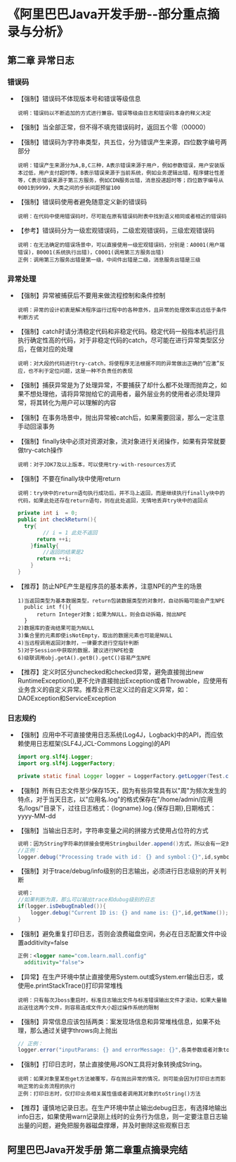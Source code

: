 # 《阿里巴巴Java开发手册--部分重点摘录与分析》

## 第二章 异常日志

### 错误码

* 【强制】错误码不体现版本号和错误等级信息

  ~~~wiki
  说明：错误码以不断追加的方式进行兼容。错误等级由日志和错误码本身的释义决定
  ~~~

* 【强制】当全部正常，但不得不填充错误码时，返回五个零（00000）

* 【强制】错误码为字符串类型，共五位，分为错误产生来源，四位数字编号两部分

  ~~~wiki
  说明：错误产生来源分为A,B,C三种，A表示错误来源于用户，例如参数错误，用户安装版本过低，用户支付超时等，B表示错误来源于当前系统，例如业务逻辑出错，程序健壮性差等，C表示错误来源于第三方服务，例如CDN服务出错，消息投递超时等；四位数字编号从0001到9999，大类之间的步长间距预留100
  ~~~

* 【强制】错误码使用者避免随意定义新的错误码

  ~~~wiki
  说明：在代码中使用错误码时，尽可能在原有错误码附表中找到语义相同或者相近的错误码
  ~~~

* 【参考】错误码分为一级宏观错误码，二级宏观错误码，三级宏观错误码

  ~~~wiki
  说明：在无法确定的错误场景中，可以直接使用一级宏观错误码，分别是：A0001(用户端错误)，B0001(系统执行出错)，C0001(调用第三方服务出错)
  正例：调用第三方服务出错是第一级，中间件出错是二级，消息服务出错是三级
  ~~~

### 异常处理

* 【强制】异常被捕获后不要用来做流程控制和条件控制

  ~~~wiki
  说明：异常的设计初衷是解决程序运行过程中的各种意外，且异常的处理效率远远低于条件判断方式
  ~~~

* 【强制】catch时请分清稳定代码和非稳定代码。稳定代码一般指本机运行且执行确定性高的代码，对于非稳定代码的catch，尽可能在进行异常类型区分后，在做对应的处理

  ~~~wiki
  说明：对大段的代码进行try-catch，将使程序无法根据不同的异常做出正确的“应激”反应，也不利于定位问题，这是一种不负责任的表现
  ~~~

* 【强制】捕获异常是为了处理异常，不要捕获了却什么都不处理而抛弃之，如果不想处理他，请将异常抛给它的调用者，最外层业务的使用者必须处理异常，将其转化为用户可以理解的内容

* 【强制】在事务场景中，抛出异常被catch后，如果需要回滚，那么一定注意手动回滚事务

* 【强制】finally块中必须对资源对象，流对象进行关闭操作，如果有异常就要做try-catch操作

  ~~~wiki
  说明：对于JDK7及以上版本，可以使用try-with-resources方式
  ~~~

* 【强制】不要在finally块中使用return

  ~~~wiki
  说明：try块中的return语句执行成功后，并不马上返回，而是继续执行finally块中的代码，如果此处还存在return语句，则在此处返回，无情地丢弃try块中的返回点
  ~~~

  ~~~java
  private int i  = 0;
  public int checkReturn(){
  	try{
          // i = 1 此处不返回
  		return ++i;
      }finally{
          //返回的结果是2
  		return ++i;
      }
  }
  ~~~

* 【推荐】防止NPE产生是程序员的基本素养，注意NPE的产生的场景

  ~~~wiki
  1)当返回类型为基本数据类型，return包装数据类型的对象时，自动拆箱可能会产生NPE
  	public int f(){
  		return Integer对象；如果为NULL，则会自动拆箱，抛出NPE
  	}
  2)数据库的查询结果可能为NULL
  3)集合里的元素即使isNotEmpty，取出的数据元素也可能是NULL
  4)当远程调用返回对象时，一律要求进行空指针判断
  5)对于Session中获取的数据，建议进行NPE检查
  6)级联调用obj.getA().getB().getC()容易产生NPE
  ~~~

* 【推荐】定义时区分unchecked和checked异常，避免直接抛出new RuntimeException(),更不允许直接抛出Exception或者Throwable，应使用有业务含义的自定义异常。推荐业界已定义过的自定义异常，如：DAOException和ServiceException

### 日志规约

* 【强制】应用中不可直接使用日志系统(Log4J，Logback)中的API，而应依赖使用日志框架(SLF4J,JCL-Commons Logging)的API

  ~~~java
  import org.slf4j.Logger;
  import org.slf4j.LoggerFactory;
  
  private static final Logger logger = LoggerFactory.getLogger(Test.class);
  ~~~

* 【强制】所有日志文件至少保存15天，因为有些异常具有以"周"为频次发生的特点，对于当天日志，以"应用名.log"的格式保存在"/home/admin/应用名/logs/"目录下，过往日志格式：{logname}.log.{保存日期},日期格式：yyyy-MM-dd

* 【强制】当输出日志时，字符串变量之间的拼接方式使用占位符的方式

  ~~~java
  说明：因为String字符串的拼接会使用Stringbuilder.append()方式，所以会有一定的性能损耗。使用占位符仅是替换动作，可以有效提升性能
  //正例：
  logger.debug("Processing trade with id： {} and symbol：{}",id,symbol);
  ~~~

* 【强制】对于trace/debug/info级别的日志输出，必须进行日志级别的开关判断

  ~~~java
  说明：
  //如果判断为真，那么可以输出trace和dubug级别的日志
  if(logger.isDebugEnabled()){
      logger.debug("Current ID is: {} and name is: {}",id,getName());
  }
  ~~~

* 【强制】避免重复打印日志，否则会浪费磁盘空间，务必在日志配置文件中设置additivity=false

  ~~~xml
  正例：<logger name="com.learn.mall.config"
  	additivity="false">
  ~~~

* 【异常】在生产环境中禁止直接使用System.out或System.err输出日志，或使用e.printStackTrace()打印异常堆栈

  ~~~wiki
  说明：只有每次Jboss重启时，标准日志输出文件与标准错误输出文件才滚动，如果大量输出送往这两个文件，则容易造成文件大小超过操作系统的限制
  ~~~

* 【强制】异常信息应该包括两类：案发现场信息和异常堆栈信息，如果不处理，那么通过关键字throws向上抛出

  ~~~java
  // 正例：
  logger.error("inputParams: {} and errorMessage: {}",各类参数或者对象toString()，e.getMessage(),e);
  ~~~

* 【强制】打印日志时，禁止直接使用JSON工具将对象转换成String。

  ~~~wiki
  说明：如果对象里某些get方法被覆写，存在抛出异常的情况，则可能会因为打印日志而影响正常的业务流程的执行
  正例：打印日志时，仅打印业务相关属性值或者调用其对象的toString()方法
  ~~~

* 【推荐】谨慎地记录日志。在生产环境中禁止输出debug日志，有选择地输出info日志，如果使用warn记录刚上线时的业务行为信息，则一定要注意日志输出量的问题，避免把服务器磁盘撑爆，并及时删除这些观察日志

## 阿里巴巴Java开发手册 第二章重点摘录完结

